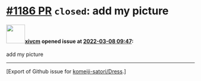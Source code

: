 # [\#1186 PR](https://github.com/komeiji-satori/Dress/pull/1186) `closed`: add my picture

#### <img src="https://avatars.githubusercontent.com/u/28722351?u=20ee4b3ce3ce2ce0160a9027ce188fda90d2e6e6&v=4" width="50">[xivcm](https://github.com/xivcm) opened issue at [2022-03-08 09:47](https://github.com/komeiji-satori/Dress/pull/1186):

add my picture




-------------------------------------------------------------------------------



[Export of Github issue for [komeiji-satori/Dress](https://github.com/komeiji-satori/Dress).]
